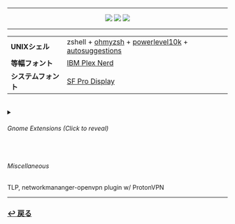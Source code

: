 <hr>
  <div align="center">
    <a href="https://github.com/vinceliuice/WhiteSur-gtk-theme"><img src="https://img.shields.io/static/v1?label=GTK&message=WhiteSur&color=222222&labelColor=bf3f6c&style=for-the-badge&logo=gtk&logoColor=white"></a>
    <a href="https://github.com/vinceliuice/WhiteSur-icon-theme"><img src="https://img.shields.io/static/v1?label=ICONS&message=WhiteSur&color=222222&labelColor=bf3f6c&style=for-the-badge&logo=gtk&logoColor=white"></a>
    <a href="https://github.com/phisch/phinger-cursors"><img src="https://img.shields.io/static/v1?label=CURSORS&message=Phinger&color=222222&labelColor=bf3f6c&style=for-the-badge&logo=gtk&logoColor=white"></a>
  </div>
<hr>

<table align="center">
  <tr>
    <td>
      <b>UNIXシェル</b>
    </td>
    <td>
      zshell + <a href="https://ohmyz.sh/">ohmyzsh</a> + <a href="https://github.com/romkatv/powerlevel10k">powerlevel10k</a> + <a href="https://github.com/zsh-users/zsh-autosuggestions">autosuggestions</a>
    </td>
  </tr>
  <tr>
    <td>
      <b>等幅フォント</b>
    </td>
    <td>
      <a href="https://www.nerdfonts.com/font-downloads">IBM Plex Nerd</a>
    </td>
  </tr>
  <tr>
    <td>
      <b>システムフォント</b>
    </td>
    <td>
      <a href="https://www.cufonfonts.com/font/sf-pro-display">SF Pro Display</a>
    </td>
  </tr>
</table>

<br>

<details>
  <summary><h6>Gnome Extensions<i> (Click to reveal)</i></h6></summary>
  <ul>
    <li><a href="https://extensions.gnome.org/extension/615/appindicator-support/">Appindicator support</a></li>
    <li><a href="https://extensions.gnome.org/extension/3843/just-perfection/">Just Perfection</a></li>
    <li><a href="https://extensions.gnome.org/extension/4693/rounded-system-menu-buttons/">Rounded System Menu Buttons</a></li>
    <li><a href="https://extensions.gnome.org/extension/906/sound-output-device-chooser/">Sound Input & Output Device Chooser</a></li>
    <li><a href="https://extensions.gnome.org/extension/19/user-themes/">User Themes</a></li>
    <li><a href="https://extensions.gnome.org/extension/3952/workspace-indicator/">Workspace indicator</a></li>
    <li><a href="https://extensions.gnome.org/extension/7/removable-drive-menu/">Removable Drive Menu</a></li>
    <li><a href="https://extensions.gnome.org/extension/2741/remove-alttab-delay-v2/">Remove Alt+Tab Delay</a></li>
    <li><a href="https://extensions.gnome.org/extension/3193/blur-my-shell/">Blur My Shell</a></li>
    <li><a href="https://extensions.gnome.org/extension/5004/dash-to-dock-for-cosmic/">Dash to Dock for COSMIC</a></li>
    <li><a href="https://extensions.gnome.org/extension/4798/thinkpad-battery-threshold/">Thinkpad Battery Threshold</a></li>
    <li><a href="https://extensions.gnome.org/extension/4135/espresso/">Espresso</a></li>
    <br></br>
  </ul>
</details>

<br>
<h6>Miscellaneous</h6>
TLP, networkmananger-openvpn plugin w/ ProtonVPN

</br>
<hr>
<a href="https://github.com/czarhex/dotfiles#readme"><h3><b>↩ 戻る</b></h3></a>
